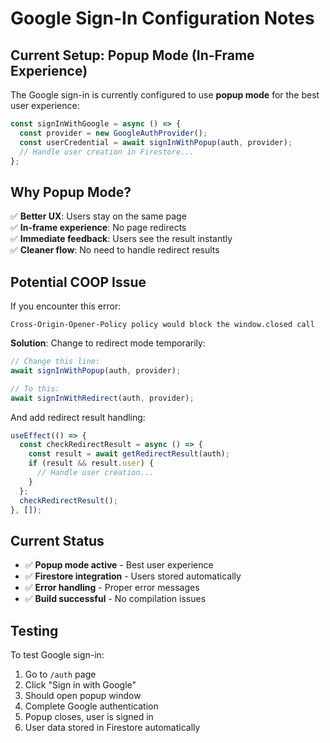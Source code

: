 # Google Sign-In Configuration Notes

## Current Setup: Popup Mode (In-Frame Experience)

The Google sign-in is currently configured to use **popup mode** for the best user experience:

```typescript
const signInWithGoogle = async () => {
  const provider = new GoogleAuthProvider();
  const userCredential = await signInWithPopup(auth, provider);
  // Handle user creation in Firestore...
};
```

## Why Popup Mode?

✅ **Better UX**: Users stay on the same page  
✅ **In-frame experience**: No page redirects  
✅ **Immediate feedback**: Users see the result instantly  
✅ **Cleaner flow**: No need to handle redirect results  

## Potential COOP Issue

If you encounter this error:
```
Cross-Origin-Opener-Policy policy would block the window.closed call
```

**Solution**: Change to redirect mode temporarily:

```typescript
// Change this line:
await signInWithPopup(auth, provider);

// To this:
await signInWithRedirect(auth, provider);
```

And add redirect result handling:

```typescript
useEffect(() => {
  const checkRedirectResult = async () => {
    const result = await getRedirectResult(auth);
    if (result && result.user) {
      // Handle user creation...
    }
  };
  checkRedirectResult();
}, []);
```

## Current Status

- ✅ **Popup mode active** - Best user experience
- ✅ **Firestore integration** - Users stored automatically
- ✅ **Error handling** - Proper error messages
- ✅ **Build successful** - No compilation issues

## Testing

To test Google sign-in:
1. Go to `/auth` page
2. Click "Sign in with Google"
3. Should open popup window
4. Complete Google authentication
5. Popup closes, user is signed in
6. User data stored in Firestore automatically
